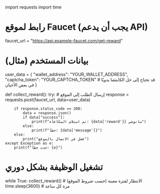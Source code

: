 import requests
import time

# رابط لموقع Faucet (يجب أن يدعم API)
faucet_url = "https://api.example-faucet.com/get-reward"

# بيانات المستخدم (مثال)
user_data = {
    "wallet_address": "YOUR_WALLET_ADDRESS",
    "captcha_token": "YOUR_CAPTCHA_TOKEN"  # قد تحتاج إلى حل الكابتشا يدويًا في بعض الأحيان
}

def collect_reward():
    try:
        # إرسال الطلب إلى الموقع
        response = requests.post(faucet_url, data=user_data)
        
        if response.status_code == 200:
            data = response.json()
            if data["success"]:
                print(f"تم استلام المكافأة: {data['reward']} ساتوشي")
            else:
                print(f"خطأ: {data['message']}")
        else:
            print("فشل في الاتصال بالموقع")
    except Exception as e:
        print(f"حدث خطأ: {e}")

# تشغيل الوظيفة بشكل دوري
while True:
    collect_reward()
    # الانتظار لفترة معينة (حسب شروط الموقع)
    time.sleep(3600)  # مرة كل ساعة
